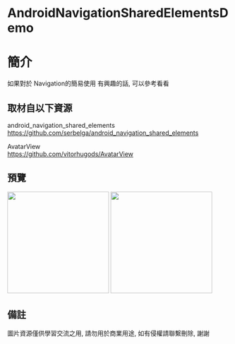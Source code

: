 # AndroidNavigationSharedElementsDemo

簡介
==================================
如果對於 Navigation的簡易使用 有興趣的話, 可以參考看看                                   

取材自以下資源
--------
android_navigation_shared_elements                                                                 
https://github.com/serbelga/android_navigation_shared_elements  

AvatarView                                                                 
https://github.com/vitorhugods/AvatarView 
                  
預覽
--------
<p align="left">
  <img src="https://i.imgur.com/JP0vmww.png" width="230"/>
  <img src="https://i.imgur.com/nTYcSyM.png" width="230"/>
</p> 

備註
--------
圖片資源僅供學習交流之用, 請勿用於商業用途, 如有侵權請聯繫刪除, 謝謝
